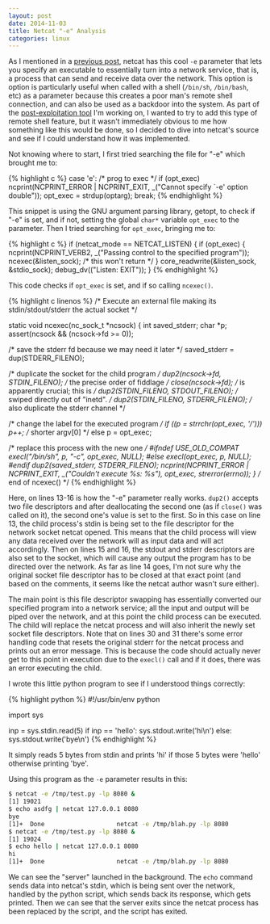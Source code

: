 ```yaml
---
layout: post
date: 2014-11-03
title: Netcat "-e" Analysis
categories: linux
---
```


As I mentioned in a [previous post](http://blog.mark.lc/blog/2014/03/05/netcat/), netcat has this cool
`-e` parameter that lets you specify an executable to essentially turn into
a network service, that is, a process that can send and receive data over the
network. This option is option is particularly useful when called with a shell
(`/bin/sh`, `/bin/bash`, etc) as a parameter because this creates a poor man's
remote shell connection, and can also be used as a backdoor into the system.
As part of the [post-exploitation tool](https://github.com/mossberg/poet) I'm
working on, I wanted to try to add this type of remote shell feature, but it
wasn't immediately obvious to me
how something like this would be done, so I decided to dive into netcat's
source and see if I could understand how it was implemented.

Not knowing where to start, I first tried searching the file for "-e" which
brought me to:

{% highlight c %}
case 'e':           /* prog to exec */
  if (opt_exec)
ncprint(NCPRINT_ERROR | NCPRINT_EXIT,
    _("Cannot specify `-e' option double"));
  opt_exec = strdup(optarg);
  break;
{% endhighlight %}

This snippet is using the GNU argument parsing library, getopt, to check if
"-e" is set, and if not, setting the global `char*` variable `opt_exec` to the
parameter. Then I tried searching for `opt_exec`, bringing me to:


{% highlight c %}
if (netcat_mode == NETCAT_LISTEN) {
  if (opt_exec) {
ncprint(NCPRINT_VERB2, _("Passing control to the specified program"));
ncexec(&listen_sock);       /* this won't return */
  }
  core_readwrite(&listen_sock, &stdio_sock);
  debug_dv(("Listen: EXIT"));
}
{% endhighlight %}

This code checks if `opt_exec` is set, and if so calling `ncexec()`.

{% highlight c linenos %}
/* Execute an external file making its stdin/stdout/stderr the actual socket */

static void ncexec(nc_sock_t *ncsock)
{
  int saved_stderr;
  char *p;
  assert(ncsock && (ncsock->fd >= 0));

  /* save the stderr fd because we may need it later */
  saved_stderr = dup(STDERR_FILENO);

  /* duplicate the socket for the child program */
  dup2(ncsock->fd, STDIN_FILENO);   /* the precise order of fiddlage */
  close(ncsock->fd);            /* is apparently crucial; this is */
  dup2(STDIN_FILENO, STDOUT_FILENO);    /* swiped directly out of "inetd". */
  dup2(STDIN_FILENO, STDERR_FILENO);    /* also duplicate the stderr channel */

  /* change the label for the executed program */
  if ((p = strrchr(opt_exec, '/')))
    p++;            /* shorter argv[0] */
  else
    p = opt_exec;

  /* replace this process with the new one */
#ifndef USE_OLD_COMPAT
  execl("/bin/sh", p, "-c", opt_exec, NULL);
#else
  execl(opt_exec, p, NULL);
#endif
  dup2(saved_stderr, STDERR_FILENO);
  ncprint(NCPRINT_ERROR | NCPRINT_EXIT, _("Couldn't execute %s: %s"),
      opt_exec, strerror(errno));
}               /* end of ncexec() */ 
{% endhighlight %}

Here, on lines 13-16 is how the "-e" parameter really works. `dup2()` accepts
two file descriptors and after deallocating the second one (as if `close()`
was called on it), the second one's value is set to the first. So in this
case on line 13, the child process's stdin is being set to the file descriptor for the
network socket netcat opened. This means that the child process will view
any data received over the network will as input data and will act accordingly.
Then on lines 15 and 16, the stdout and stderr descriptors are also set to the
socket, which will cause any output the program has to be directed over the
network. As far as line 14 goes, I'm not sure why the original socket file descriptor
has to be closed at that exact point (and based on the comments, it seems like
the netcat author wasn't sure either).

The main point is this file descriptor swapping has essentially
converted our specified program into a network service; all the input and output
will be piped over the network, and at this point the child process can
be executed. The child will replace the netcat process and will also inherit
the newly set socket file descriptors. Note that on lines 30 and 31 there's
some error handling code that resets the original stderr for the netcat process
and prints out an error message. This is because the code should actually
never get to this point in execution due to the `execl()` call and if it does,
there was an error executing the child.

I wrote this little python program to see if I understood
things correctly:

{% highlight python %}
#!/usr/bin/env python

import sys

inp = sys.stdin.read(5)
if inp == 'hello':
    sys.stdout.write('hi\n')
else:
    sys.stdout.write('bye\n')
{% endhighlight %}

It simply reads 5 bytes from stdin and prints 'hi' if those 5 bytes were 'hello'
otherwise printing 'bye'.

Using this program as the `-e` parameter results in this:

```sh
$ netcat -e /tmp/test.py -lp 8080 &
[1] 19021
$ echo asdfg | netcat 127.0.0.1 8080
bye
[1]+  Done                    netcat -e /tmp/blah.py -lp 8080
$ netcat -e /tmp/test.py -lp 8080 &
[1] 19024
$ echo hello | netcat 127.0.0.1 8080
hi
[1]+  Done                    netcat -e /tmp/blah.py -lp 8080
```

We can see the "server" launched in the background. The `echo` command sends
data into netcat's stdin, which is being sent over the network, handled by
the python script, which sends back its response, which gets printed. Then we
can see that the server exits since the netcat process has been replaced by
the script, and the script has exited.
